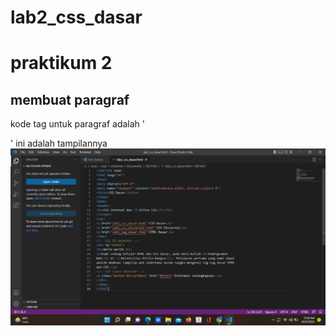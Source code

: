# lab2_css_dasar
# praktikum 2

## membuat paragraf
kode tag untuk paragraf adalah '<p>'
ini adalah tampilannya
![Image](screenshoot/ss1.jpeg)